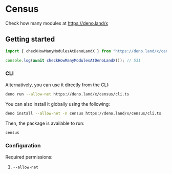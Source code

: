 # Census

Check how many modules at https://deno.land/x

## Getting started

```ts
import { checkHowManyModulesAtDenoLandX } from "https://deno.land/x/census/mod.ts";

console.log(await checkHowManyModulesAtDenoLandX()); // 531
```

### CLI

Alternatively, you can use it directly from the CLI:

```bash
deno run --allow-net https://deno.land/x/census/cli.ts
```

You can also install it globally using the following:

```bash
deno install --allow-net -n census https://deno.land/x/census/cli.ts
```

Then, the package is available to run:

```bash
census
```

### Configuration

Required permissions:

1. `--allow-net`
